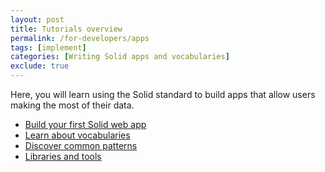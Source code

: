 ```yaml
---
layout: post
title: Tutorials overview
permalink: /for-developers/apps
tags: [implement]
categories: [Writing Solid apps and vocabularies]
exclude: true
---
```


<!-- <figure>
    <object data="{{site.baseurl}}/assets/img/tutorials/tutorials_flowchart.svg"></object>
    <figcaption>Navigate the Solid tutorials with a flowchart</figcaption>
</figure> -->

Here, you will learn using the Solid standard to build apps that allow users making the most of their data.

- [Build your first Solid web app](/for-developers/apps/first-app)
- [Learn about vocabularies](/for-developers/apps/vocabularies/)
- [Discover common patterns](/for-developers/apps/common-patterns)
- [Libraries and tools](/for-developers/apps/tools)
